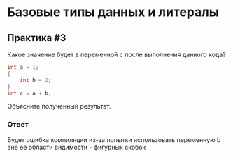 # Базовые типы данных и литералы

## Практика #3

Какое значение будет в переменной c после выполнения данного кода?

```java 
int a = 1;
{
    int b = 2;
}
int c = a + b;
```

Объясните полученный результат.

### Ответ

Будет ошибка компиляции из-за попытки использовать переменную b вне её области видимости - фигурных скобок